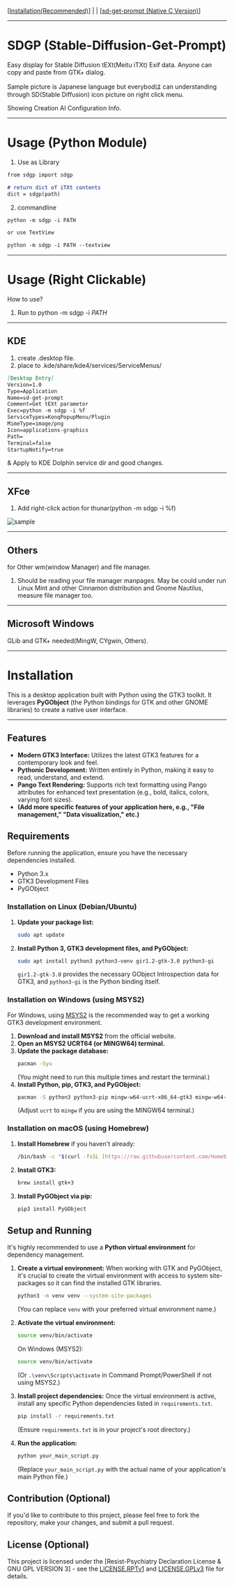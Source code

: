 [[Installation(Recommended)](#Installation)] | | [[sd-get-prompt (Native C Version)](https://github.com/ScrapWare/sd-get-prompt)]

---
# SDGP (Stable-Diffusion-Get-Prompt)

Easy display for Stable Diffusion tEXt(Meitu iTXt) Exif data. Anyone can copy and paste from GTK+ dialog.

Sample picture is Japanese language but everybodは can understanding through SD(Stable Diffusion) icon picture on right click menu.

Showing Creation AI Configuration Info.

-----
# Usage (Python Module)

1. Use as Library

```markdown
from sdgp import sdgp

# return dict of iTXt contents
dict = sdgp(path)
```

2. commandline

```markdown
python -m sdgp -i PATH

or use TextView

python -m sdgp -i PATH --textview

```
-----
# Usage (Right Clickable)

How to use?

1. Run to python -m sdgp -i *PATH*

-----
## KDE

1. create .desktop file.
2. place to .kde/share/kde4/services/ServiceMenus/

````markdown
[Desktop Entry]  
Version=1.0  
Type=Application  
Name=sd-get-prompt  
Comment=Get tEXt parametor  
Exec=python -m sdgp -i %f
ServiceTypes=KonqPopupMenu/Plugin  
MimeType=image/png  
Icon=applications-graphics  
Path=  
Terminal=false  
StartupNotify=true  
````

& Apply to KDE Dolphin service dir and good changes.

-----
## XFce

1. Add right-click action for thunar(python -m sdgp -i %f)

![sample](https://raw.githubusercontent.com/ScrapWareOrg/sdgp/refs/heads/main/xfce-sample.png)

-----
## Others

for Other wm(window Manager) and file manager.

1. Should be reading your file manager manpages. May be could under run Linux Mint and other Cinnamon distribution and Gnome Nautilus, measure file manager too.

-----
## Microsoft Windows

GLib and GTK+ needed(MingW, CYgwin, Others).

-----
# <a id="Installation" name="Installation">Installation</a>

This is a desktop application built with Python using the GTK3 toolkit. It leverages **PyGObject** (the Python bindings for GTK and other GNOME libraries) to create a native user interface.

-----
## Features

* **Modern GTK3 Interface:** Utilizes the latest GTK3 features for a contemporary look and feel.
* **Pythonic Development:** Written entirely in Python, making it easy to read, understand, and extend.
* **Pango Text Rendering:** Supports rich text formatting using Pango attributes for enhanced text presentation (e.g., bold, italics, colors, varying font sizes).
* **(Add more specific features of your application here, e.g., "File management," "Data visualization," etc.)**

## Requirements

Before running the application, ensure you have the necessary dependencies installed.

* Python 3.x
* GTK3 Development Files
* PyGObject

### Installation on Linux (Debian/Ubuntu)

1.  **Update your package list:**
    ```bash
    sudo apt update
    ```
2.  **Install Python 3, GTK3 development files, and PyGObject:**
    ```bash
    sudo apt install python3 python3-venv gir1.2-gtk-3.0 python3-gi
    ```
    `gir1.2-gtk-3.0` provides the necessary GObject Introspection data for GTK3, and `python3-gi` is the Python binding itself.

### Installation on Windows (using MSYS2)

For Windows, using [MSYS2](https://www.msys2.org/) is the recommended way to get a working GTK3 development environment.

1.  **Download and install MSYS2** from the official website.
2.  **Open an MSYS2 UCRT64 (or MINGW64) terminal.**
3.  **Update the package database:**
    ```bash
    pacman -Syu
    ```
    (You might need to run this multiple times and restart the terminal.)
4.  **Install Python, pip, GTK3, and PyGObject:**
    ```bash
    pacman -S python3 python3-pip mingw-w64-ucrt-x86_64-gtk3 mingw-w64-ucrt-x86_64-python-gobject
    ```
    (Adjust `ucrt` to `mingw` if you are using the MINGW64 terminal.)

### Installation on macOS (using Homebrew)

1.  **Install Homebrew** if you haven't already:
    ```bash
    /bin/bash -c "$(curl -fsSL [https://raw.githubusercontent.com/Homebrew/install/HEAD/install.sh](https://raw.githubusercontent.com/Homebrew/install/HEAD/install.sh))"
    ```
2.  **Install GTK3:**
    ```bash
    brew install gtk+3
    ```
3.  **Install PyGObject via pip:**
    ```bash
    pip3 install PyGObject
    ```

## Setup and Running

It's highly recommended to use a **Python virtual environment** for dependency management.

1.  **Create a virtual environment:**
    When working with GTK and PyGObject, it's crucial to create the virtual environment with access to system site-packages so it can find the installed GTK libraries.
    ```bash
    python3 -m venv venv --system-site-packages
    ```
    (You can replace `venv` with your preferred virtual environment name.)

2.  **Activate the virtual environment:**
    ```bash
    source venv/bin/activate
    ```
    On Windows (MSYS2):
    ```bash
    source venv/bin/activate
    ```
    (Or `.\venv\Scripts\activate` in Command Prompt/PowerShell if not using MSYS2.)

3.  **Install project dependencies:**
    Once the virtual environment is active, install any specific Python dependencies listed in `requirements.txt`.
    ```bash
    pip install -r requirements.txt
    ```
    (Ensure `requirements.txt` is in your project's root directory.)

4.  **Run the application:**
    ```bash
    python your_main_script.py
    ```
    (Replace `your_main_script.py` with the actual name of your application's main Python file.)

## Contribution (Optional)

If you'd like to contribute to this project, please feel free to fork the repository, make your changes, and submit a pull request.

## License (Optional)

This project is licensed under the [Resist-Psychiatry Declaration License & GNU GPL VERSION 3] - see the [LICENSE.RPTv1](LICENSE.RPTv1) and [LICENSE.GPLv3](LICENSE.GPLv3) file for details.
